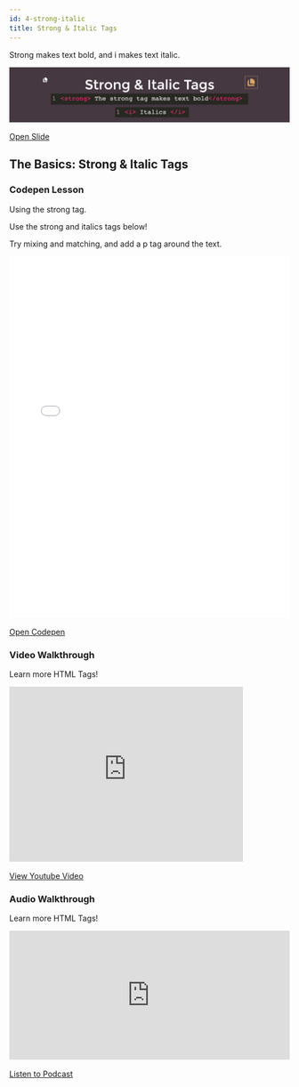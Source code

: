 ```yaml
---
id: 4-strong-italic
title: Strong & Italic Tags
---
```


<!--############## Intro Section ##############-->

<section class="inner-section">

Strong makes text bold, and i makes text italic.

<img src="https://raw.githubusercontent.com/lennyroyroy/basics-image/master/Screen Shot 2019-09-02 at 7.14.50 PM.png"/>

<a href="https://slides.com/lennyroyroy/deck#/8" target="_blank" class="button live-button">Open Slide</a>

</section>

<!--############## Title Section ##############-->

<section class="inner-section">

## The Basics: Strong & Italic Tags

</section>

<!--############## Codepen Section ##############-->

<section class="inner-section">

### Codepen Lesson

Using the strong tag.

Use the strong and italics tags below!

Try mixing and matching, and add a p tag around the text.

<iframe height="650" style="width: 100%;" scrolling="no" title="The Basics: Strong & Italic Tags" src="//codepen.io/lennyroycodes/embed/preview/bPpRob/?height=300&theme-id=37020&default-tab=html,result&editable=true" frameborder="no" allowtransparency="true" allowfullscreen="true">
See the Pen <a href='https://codepen.io/lennyroycodes/pen/bPpRob/'>The Basics: Strong & Italic Tags</a> by lennyroy
(<a href='https://codepen.io/lennyroycodes'>@lennyroycodes</a>) on <a href='https://codepen.io'>CodePen</a>.
</iframe>

<a href="$basics_direct_codepen_url" target="_blank" class="button live-button">Open Codepen</a>

</section>

<!--############## Youtube Section ##############-->

<section class="inner-section">

### Video Walkthrough

Learn more HTML Tags!

<div class="video-responsive">
<iframe width="420" height="315" src="https://www.youtube.com/embed/V3RfRQWXyAI?autoplay=0&rel=0" frameborder="0" allowfullscreen></iframe>
</div>


<a href="https://youtu.be/V3RfRQWXyAI" target="_blank" class="button live-button">View Youtube Video</a>

</section>

<section class="inner-section">

<!--############## Podcast Section ##############-->

### Audio Walkthrough 

Learn more HTML Tags!

<iframe src="https://open.spotify.com/embed-podcast/episode/1diojSXgt62qCCV4l5E01g" width="100%" height="232" frameborder="0" allowtransparency="true" allow="encrypted-media"></iframe>

<a href="https://anchor.fm/lennyroy-robles4/episodes/The-Basics-Strong--Italic-Tags-e4gf6m" target="_blank" class="button live-button">Listen to Podcast</a>

</section>

<!--############## Helpful Links Section ##############--> 